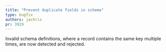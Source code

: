 ```yaml
---
title: "Prevent duplicate fields in schema"
type: bugfix
authors: jachris
pr: 3929
---
```


Invalid schema definitions, where a record contains the same key multiple times,
are now detected and rejected.
